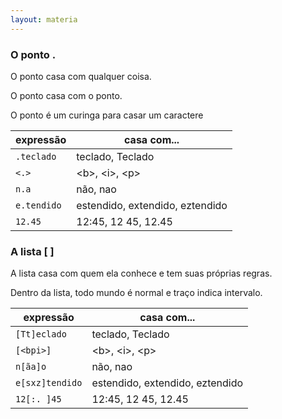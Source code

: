 ```yaml
---
layout: materia
---
```



### O ponto .

O ponto casa com qualquer coisa.

O ponto casa com o ponto.

O ponto é um curinga para casar um caractere

<table>
    <thead>
        <tr>
            <th>expressão</th>
            <th>casa com...</th>
        </tr>
    </thead>
    <tbody>
        <tr>
            <td><code>.teclado</code></td>
            <td>teclado, Teclado</td>
        </tr>
        <tr>
            <td><code><.></code></td>
            <td>&lt;b&gt;, &lt;i&gt;, &lt;p&gt;</td>
        </tr>
        <tr>
            <td><code>n.a</code></td>
            <td>não, nao</td>
        </tr>
        <tr>
            <td><code>e.tendido</code></td>
            <td>estendido, extendido, eztendido</td>
        </tr>
        <tr>
            <td><code>12.45</code></td>
            <td>12:45, 12 45, 12.45</td>
        </tr>
    </tbody>
</table>



### A lista [ ]

A lista casa com quem ela conhece e tem suas próprias regras.

Dentro da lista, todo mundo é normal e traço indica intervalo.

<table>
    <thead>
        <tr>
            <th>expressão</th>
            <th>casa com...</th>
        </tr>
    </thead>
    <tbody>
        <tr>
            <td><code>[Tt]eclado</code></td>
            <td>teclado, Teclado</td>
        </tr>
        <tr>
            <td><code>[&lt;bpi&gt;]</code></td>
            <td>&lt;b&gt;, &lt;i&gt;, &lt;p&gt;</td>
        </tr>
        <tr>
            <td><code>n[ãa]o</code></td>
            <td>não, nao</td>
        </tr>
        <tr>
            <td><code>e[sxz]tendido</code></td>
            <td>estendido, extendido, eztendido</td>
        </tr>
        <tr>
            <td><code>12[:. ]45</code></td>
            <td>12:45, 12 45, 12.45</td>
        </tr>
    </tbody>
</table>







